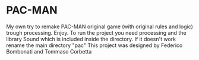 # PAC-MAN
My own try to remake PAC-MAN original game (with original rules and logic) trough processing. Enjoy.
To run the project you need processing and the library Sound which is included inside the directory. If it doesn't work rename the main directory "pac"
This project was designed by Federico Bombonati and Tommaso Corbetta
